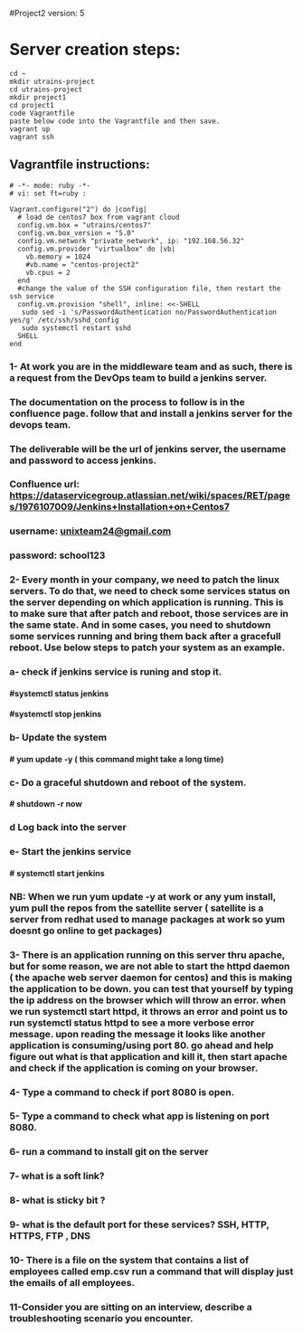 #Project2   version: 5  

# Server creation steps: 
```
cd ~
mkdir utrains-project
cd utrains-project
mkdir project1
cd project1
code Vagrantfile
paste below code into the Vagrantfile and then save.
vagrant up
vagrant ssh
```
## Vagrantfile instructions:

```
# -*- mode: ruby -*-
# vi: set ft=ruby :

Vagrant.configure("2") do |config|
  # load de centos7 box from vagrant cloud
  config.vm.box = "utrains/centos7"
  config.vm.box_version = "5.0"
  config.vm.network "private_network", ip: "192.168.56.32"
  config.vm.provider "virtualbox" do |vb|
    vb.memory = 1024
    #vb.name = "centos-project2"
    vb.cpus = 2
  end
  #change the value of the SSH configuration file, then restart the ssh service
  config.vm.provision "shell", inline: <<-SHELL
   sudo sed -i 's/PasswordAuthentication no/PasswordAuthentication yes/g' /etc/ssh/sshd_config
   sudo systemctl restart sshd
  SHELL
end
```



###  1- At work you are in the middleware team and as such, there is a request from the DevOps team to build a jenkins server. 
### The documentation on the process to follow is in the confluence page. follow that and install a jenkins server for the devops team.
### The deliverable will be the url of jenkins server, the username and password to access jenkins.
### Confluence url: https://dataservicegroup.atlassian.net/wiki/spaces/RET/pages/1976107009/Jenkins+Installation+on+Centos7
### username: unixteam24@gmail.com
### password: school123

### 2- Every month in your company, we need to patch the linux servers. To do that, we need to check some services status on the  server depending on which application is running. This is to make sure that  after patch and reboot, those services are in the same state. And in some cases, you need to shutdown some services running and bring them back after a gracefull reboot. Use below steps to patch your system as an example.

### a- check if jenkins service is runing and stop it.
#### #systemctl status jenkins
#### #systemctl stop jenkins
### b- Update the system 
#### # yum update -y  ( this command might take a long time)

### c- Do a graceful shutdown and reboot of the system.
#### # shutdown -r now
### d Log back into the server 
### e- Start the jenkins service
#### # systemctl start jenkins
### NB: When we run yum update -y at work or any yum install, yum pull the repos from the satellite server ( satellite is a server from redhat used to manage packages at work so yum doesnt go online to get packages)

### 3- There is an application running on this server thru apache, but for some reason, we are not able to start the httpd  daemon ( the apache web server daemon for centos) and this is making the application to be down. you can test that yourself by typing the ip address on the browser which will throw an error. when we run systemctl start httpd, it throws an error and point us to run systemctl status httpd to see a more verbose error message.  upon reading the message it looks like another application is consuming/using port 80. go ahead and help figure out what is that application and kill it, then start apache and check if the application is coming on your browser.

### 4- Type a command to check if port 8080 is open. 
### 5- Type a command to check what app is listening on port 8080.
### 6- run a command to install git on the server 
### 7- what is a soft link?
### 8- what is sticky bit ?
### 9- what is the default port for these services?  SSH, HTTP, HTTPS, FTP , DNS 
### 10- There is a file on the system that contains a list of employees called emp.csv run a command that will display just the emails of all employees.
### 11-Consider you are sitting on an interview, describe a troubleshooting scenario you encounter.
